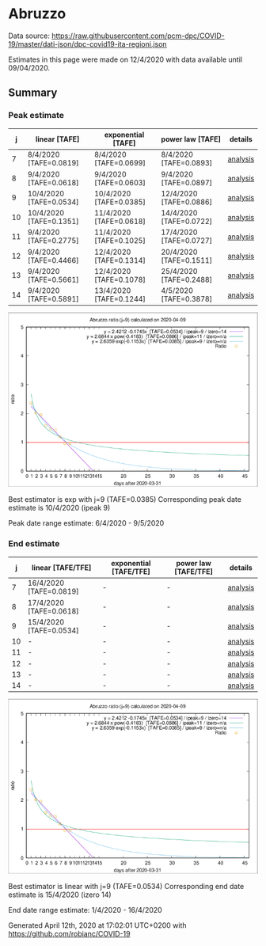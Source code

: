 # Abruzzo


Data source: https://raw.githubusercontent.com/pcm-dpc/COVID-19/master/dati-json/dpc-covid19-ita-regioni.json

Estimates in this page were made on 12/4/2020 with data available until 09/04/2020.


## Summary 

### Peak estimate 
|j|linear [TAFE]|exponential [TAFE]|power law [TAFE]|details|
|---|----|-----------|---------|-------|
|7|8/4/2020 [TAFE=0.0819]|8/4/2020 [TAFE=0.0699]|8/4/2020 [TAFE=0.0893]|[analysis](COVID-19_abruzzo_j7_2020-04-09.md)|
|8|9/4/2020 [TAFE=0.0618]|9/4/2020 [TAFE=0.0603]|9/4/2020 [TAFE=0.0897]|[analysis](COVID-19_abruzzo_j8_2020-04-09.md)|
|9|10/4/2020 [TAFE=0.0534]|10/4/2020 [TAFE=0.0385]|12/4/2020 [TAFE=0.0886]|[analysis](COVID-19_abruzzo_j9_2020-04-09.md)|
|10|10/4/2020 [TAFE=0.1351]|11/4/2020 [TAFE=0.0618]|14/4/2020 [TAFE=0.0722]|[analysis](COVID-19_abruzzo_j10_2020-04-09.md)|
|11|9/4/2020 [TAFE=0.2775]|11/4/2020 [TAFE=0.1025]|17/4/2020 [TAFE=0.0727]|[analysis](COVID-19_abruzzo_j11_2020-04-09.md)|
|12|9/4/2020 [TAFE=0.4466]|12/4/2020 [TAFE=0.1314]|20/4/2020 [TAFE=0.1511]|[analysis](COVID-19_abruzzo_j12_2020-04-09.md)|
|13|9/4/2020 [TAFE=0.5661]|12/4/2020 [TAFE=0.1078]|25/4/2020 [TAFE=0.2488]|[analysis](COVID-19_abruzzo_j13_2020-04-09.md)|
|14|9/4/2020 [TAFE=0.5891]|13/4/2020 [TAFE=0.1244]|4/5/2020 [TAFE=0.3878]|[analysis](COVID-19_abruzzo_j14_2020-04-09.md)|

![best peak estimate](COVID-19_abruzzo_j9_2020-04-09.png)

Best estimator is exp with j=9 (TAFE=0.0385)
Corresponding peak date estimate is 10/4/2020 (ipeak 9)


Peak date range estimate: 6/4/2020 - 9/5/2020

### End estimate 
|j|linear [TAFE/TFE]|exponential [TAFE/TFE]|power law [TAFE/TFE]|details|
|---|----|-----------|---------|-------|
|7|16/4/2020 [TAFE=0.0819]|-|-|[analysis](COVID-19_abruzzo_j7_2020-04-09.md)|
|8|17/4/2020 [TAFE=0.0618]|-|-|[analysis](COVID-19_abruzzo_j8_2020-04-09.md)|
|9|15/4/2020 [TAFE=0.0534]|-|-|[analysis](COVID-19_abruzzo_j9_2020-04-09.md)|
|10|-|-|-|[analysis](COVID-19_abruzzo_j10_2020-04-09.md)|
|11|-|-|-|[analysis](COVID-19_abruzzo_j11_2020-04-09.md)|
|12|-|-|-|[analysis](COVID-19_abruzzo_j12_2020-04-09.md)|
|13|-|-|-|[analysis](COVID-19_abruzzo_j13_2020-04-09.md)|
|14|-|-|-|[analysis](COVID-19_abruzzo_j14_2020-04-09.md)|

![best zero estimate](COVID-19_abruzzo_j9_2020-04-09.png)

Best estimator is linear with j=9 (TAFE=0.0534)
Corresponding end date estimate is 15/4/2020 (izero 14)


End date range estimate: 1/4/2020 - 16/4/2020

Generated April 12th, 2020 at 17:02:01 UTC+0200 with https://github.com/robianc/COVID-19

